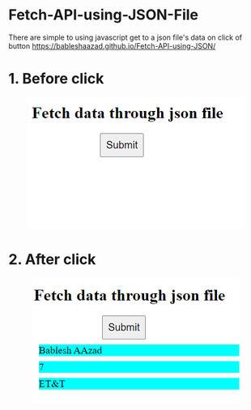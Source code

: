 # Fetch-API-using-JSON-File

There are simple to using javascript get to a json file's data on click of button
https://bableshaazad.github.io/Fetch-API-using-JSON/

# 1. Before click
<div align="center">
  <img src="img/pic1.PNG" alt="before" />
</div>

# 2. After click
<div align="center">
  <img src="img/pic2.PNG" alt="later" />
</div>
